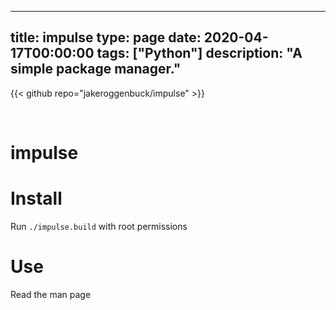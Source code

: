 
---
title: impulse
type: page
date: 2020-04-17T00:00:00
tags: ["Python"]
description: "A simple package manager."
---

{{< github repo="jakeroggenbuck/impulse" >}}

<br>

# impulse

# Install
Run `./impulse.build` with root permissions

# Use
Read the man page
